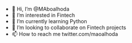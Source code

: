 - 👋 Hi, I’m @MAboalhoda
- 👀 I’m interested in Fintech
- 🌱 I’m currently learning Python
- 💞️ I’m looking to collaborate on Fintech projects 
- 📫 How to reach me twitter.com/maoalhoda

<!---
MAboalhoda/MAboalhoda is a ✨ special ✨ repository because its `README.md` (this file) appears on your GitHub profile.
You can click the Preview link to take a look at your changes.
--->
